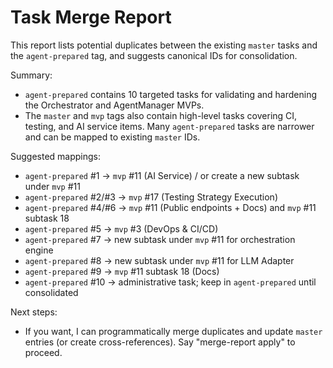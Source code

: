 # Task Merge Report

This report lists potential duplicates between the existing `master` tasks and the `agent-prepared` tag, and suggests canonical IDs for consolidation.

Summary:
- `agent-prepared` contains 10 targeted tasks for validating and hardening the Orchestrator and AgentManager MVPs.
- The `master` and `mvp` tags also contain high-level tasks covering CI, testing, and AI service items. Many `agent-prepared` tasks are narrower and can be mapped to existing `master` IDs.

Suggested mappings:
- `agent-prepared` #1 -> `mvp` #11 (AI Service) / or create a new subtask under `mvp` #11
- `agent-prepared` #2/#3 -> `mvp` #17 (Testing Strategy Execution)
- `agent-prepared` #4/#6 -> `mvp` #11 (Public endpoints + Docs) and `mvp` #11 subtask 18
- `agent-prepared` #5 -> `mvp` #3 (DevOps & CI/CD)
- `agent-prepared` #7 -> new subtask under `mvp` #11 for orchestration engine
- `agent-prepared` #8 -> new subtask under `mvp` #11 for LLM Adapter
- `agent-prepared` #9 -> `mvp` #11 subtask 18 (Docs)
- `agent-prepared` #10 -> administrative task; keep in `agent-prepared` until consolidated

Next steps:
- If you want, I can programmatically merge duplicates and update `master` entries (or create cross-references). Say "merge-report apply" to proceed.
